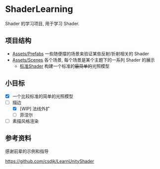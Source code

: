 # ShaderLearning

Shader 的学习项目, 用于学习 Shader.

## 项目结构

- [Assets/Prefabs](Assets/Prefabs) 一些随便摆的场景来验证某些反射/折射相关的 Shader
- [Assets/Scenes](Assets/Scenes) 各个场景, 每个场景是某个主题下的一系列 Shader 的展示
  - [标准Shader](Assets/Scenes/StandardShader/) 构建一个标准的~~最简单的~~光照模型

##  小目标

- [x] 一个比较标准的简单的光照模型
- [ ] 描边
  - [x] [WIP] 法线外扩
  - [ ] 菲涅尔

- [ ] 素描风格渲染

## 参考资料
感谢前辈的示例和指导

https://github.com/csdjk/LearnUnityShader
